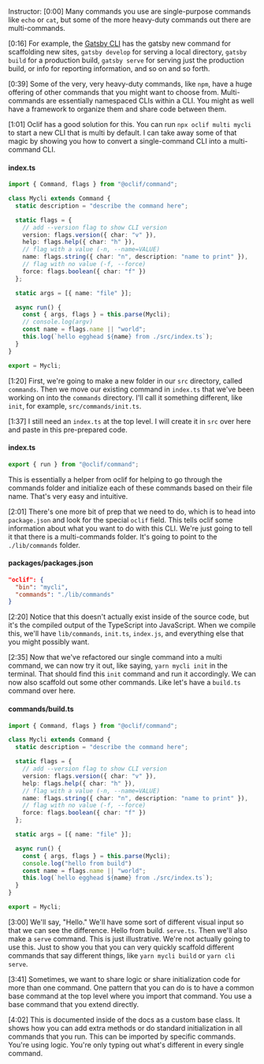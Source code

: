 Instructor: [0:00] Many commands you use are single-purpose commands like `echo` or `cat`, but some of the more heavy-duty commands out there are multi-commands.

[0:16] For example, the [Gatsby CLI](https://www.gatsbyjs.org/docs/gatsby-cli/#info) has the gatsby new command for scaffolding new sites, `gatsby develop` for serving a local directory, `gatsby build` for a production build, `gatsby serve` for serving just the production build, or info for reporting information, and so on and so forth.

[0:39] Some of the very, very heavy-duty commands, like `npm`, have a huge offering of other commands that you might want to choose from. Multi-commands are essentially namespaced CLIs within a CLI. You might as well have a framework to organize them and share code between them.

[1:01] Oclif has a good solution for this. You can run `npx oclif multi mycli` to start a new CLI that is multi by default. I can take away some of that magic by showing you how to convert a single-command CLI into a multi-command CLI.

#### index.ts
```ts
import { Command, flags } from "@oclif/command";

class Mycli extends Command {
  static description = "describe the command here";

  static flags = {
    // add --version flag to show CLI version
    version: flags.version({ char: "v" }),
    help: flags.help({ char: "h" }),
    // flag with a value (-n, --name=VALUE)
    name: flags.string({ char: "n", description: "name to print" }),
    // flag with no value (-f, --force)
    force: flags.boolean({ char: "f" })
  };

  static args = [{ name: "file" }];

  async run() {
    const { args, flags } = this.parse(Mycli);
    // console.log(argv)
    const name = flags.name || "world";
    this.log(`hello egghead ${name} from ./src/index.ts`);
  }
}

export = Mycli;
```

[1:20] First, we're going to make a new folder in our `src` directory, called `commands`. Then we move our existing command in `index.ts` that we've been working on into the `commands` directory. I'll call it something different, like `init`, for example, `src/commands/init.ts`.

[1:37] I still need an `index.ts` at the top level. I will create it in `src` over here and paste in this pre-prepared code. 

#### index.ts
```ts
export { run } from "@oclif/command";
```

This is essentially a helper from oclif for helping to go through the commands folder and initialize each of these commands based on their file name. That's very easy and intuitive.

[2:01] There's one more bit of prep that we need to do, which is to head into `package.json` and look for the special `oclif` field. This tells oclif some information about what you want to do with this CLI. We're just going to tell it that there is a multi-commands folder. It's going to point to the `./lib/commands` folder.

#### packages/packages.json
```json
"oclif": {
  "bin": "mycli",
  "commands": "./lib/commands"
}
```

[2:20] Notice that this doesn't actually exist inside of the source code, but it's the compiled output of the TypeScript into JavaScript. When we compile this, we'll have `lib/commands`, `init.ts`, `index.js`, and everything else that you might possibly want.

[2:35] Now that we've refactored our single command into a multi command, we can now try it out, like saying, `yarn mycli init` in the terminal. That should find this `init` command and run it accordingly. We can now also scaffold out some other commands. Like let's have a `build.ts` command over here.

#### commands/build.ts
```ts
import { Command, flags } from "@oclif/command";

class Mycli extends Command {
  static description = "describe the command here";

  static flags = {
    // add --version flag to show CLI version
    version: flags.version({ char: "v" }),
    help: flags.help({ char: "h" }),
    // flag with a value (-n, --name=VALUE)
    name: flags.string({ char: "n", description: "name to print" }),
    // flag with no value (-f, --force)
    force: flags.boolean({ char: "f" })
  };

  static args = [{ name: "file" }];

  async run() {
    const { args, flags } = this.parse(Mycli);
    console.log("hello from build")
    const name = flags.name || "world";
    this.log(`hello egghead ${name} from ./src/index.ts`);
  }
}

export = Mycli;
```

[3:00] We'll say, "Hello." We'll have some sort of different visual input so that we can see the difference. Hello from build. `serve.ts`. Then we'll also make a `serve` command. This is just illustrative. We're not actually going to use this. Just to show you that you can very quickly scaffold different commands that say different things, like `yarn mycli build` or `yarn cli serve`.

[3:41] Sometimes, we want to share logic or share initialization code for more than one command. One pattern that you can do is to have a common base command at the top level where you import that command. You use a base command that you extend directly.

[4:02] This is documented inside of the docs as a custom base class. It shows how you can add extra methods or do standard initialization in all commands that you run. This can be imported by specific commands. You're using logic. You're only typing out what's different in every single command.
